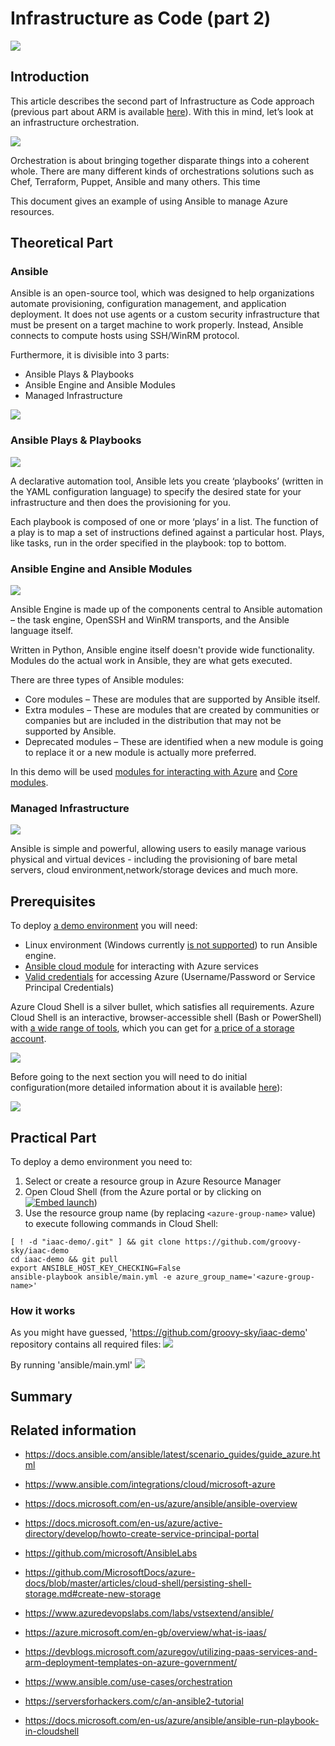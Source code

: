 # Infrastructure as Code (part 2)
![](/images/iac/logo_transparent.png)

## Introduction

This article describes the second part of Infrastructure as Code approach (previous part about ARM is available [here](/iac-00/README.md)). With this in mind, let’s look at an infrastructure orchestration.

![](/images/iac/cloud_journey_01.png)

Orchestration is about bringing together disparate things into a coherent whole. There are many different kinds of orchestrations solutions such as Chef, Terraform, Puppet, Ansible and many others. This time 

This document gives an example of using Ansible to manage Azure resources. 

## Theoretical Part

### Ansible

Ansible is an open-source tool, which was designed to help organizations automate provisioning, configuration management, and application deployment. It does not use agents or a custom security infrastructure that must be present on a target machine to work properly. Instead, Ansible connects to compute hosts using SSH/WinRM protocol. 

Furthermore, it is divisible into 3 parts:

* Ansible Plays & Playbooks
* Ansible Engine and Ansible Modules
* Managed Infrastructure

![](/images/iac/ansible_main_parts.png)

### Ansible Plays & Playbooks

![](/images/iac/ansible_playbook.png)

A declarative automation tool, Ansible lets you create ‘playbooks’ (written in the YAML configuration language) to specify the desired state for your infrastructure and then does the provisioning for you.

Each playbook is composed of one or more ‘plays’ in a list. The function of a play is to map a set of instructions defined against a particular host. Plays, like tasks, run in the order specified in the playbook: top to bottom.


### Ansible Engine and Ansible Modules

![](/images/iac/ansible_engine.png)

Ansible Engine is made up of the components central to Ansible automation – the task engine, OpenSSH and WinRM transports, and the Ansible language itself. 

Written in Python, Ansible engine itself doesn't provide wide functionality. Modules do the actual work in Ansible, they are what gets executed.

There are three types of Ansible modules:

* Core modules – These are modules that are supported by Ansible itself.
* Extra modules – These are modules that are created by communities or companies but are included in the distribution that may not be supported by Ansible.
* Deprecated modules – These are identified when a new module is going to replace it or a new module is actually more preferred.

In this demo will be used [modules for interacting with Azure](https://docs.ansible.com/ansible/latest/modules/list_of_cloud_modules.html#azure) and [Core modules](https://docs.ansible.com/ansible/latest/modules/core_maintained.html). 

### Managed Infrastructure

![](/images/iac/ansible_infra.png)

Ansible is simple and powerful, allowing users to easily manage various physical and virtual devices - including the provisioning of bare metal servers, cloud environment,network/storage devices and much more.

## Prerequisites

To deploy [a demo environment]() you will need:
* Linux environment (Windows currently [is not supported](https://docs.ansible.com/ansible/latest/user_guide/windows_faq.html#can-ansible-run-on-windows)) to run Ansible engine. 
* [Ansible cloud module](https://docs.ansible.com/ansible/latest/modules/list_of_cloud_modules.html#azure) for interacting with Azure services
* [Valid credentials](https://docs.ansible.com/ansible/latest/scenario_guides/guide_azure.html#authenticating-with-azure) for accessing Azure (Username/Password or Service Principal Credentials)

Azure Cloud Shell is a silver bullet, which satisfies all requirements. Azure Cloud Shell is an interactive, browser-accessible shell (Bash or PowerShell) with [a wide range of tools](https://docs.microsoft.com/en-us/azure/cloud-shell/features#deep-integration-with-open-source-tooling), which you can get for [a price of a storage account](https://docs.microsoft.com/en-us/azure/cloud-shell/overview#pricing).

![](/images/iac/az_cloud_shell.png) 

Before going to the next section you will need to do initial configuration(more detailed information about it is available [here](https://github.com/MicrosoftDocs/azure-docs/blob/master/articles/cloud-shell/persisting-shell-storage.md#create-new-storage)):

![](/images/iac/azure_cli_init.png)

## Practical Part

To deploy a demo environment you need to:
1. Select or create a resource group in Azure Resource Manager
2. Open Cloud Shell (from the Azure portal or by clicking on [![Embed launch](https://shell.azure.com/images/launchcloudshell.png "Launch Azure Cloud Shell")](https://shell.azure.com))
3. Use the resource group name (by replacing ```<azure-group-name>``` value) to execute following commands in Cloud Shell:

```
[ ! -d "iaac-demo/.git" ] && git clone https://github.com/groovy-sky/iaac-demo
cd iaac-demo && git pull
export ANSIBLE_HOST_KEY_CHECKING=False
ansible-playbook ansible/main.yml -e azure_group_name='<azure-group-name>'
```

### How it works

As you might have guessed, 'https://github.com/groovy-sky/iaac-demo' repository contains all required files:
![](/images/iac/iac_repo_info.png)

By running 'ansible/main.yml' 
![](/images/iac/iac_ansible_structure.png)





## Summary

## Related information

* https://docs.ansible.com/ansible/latest/scenario_guides/guide_azure.html

* https://www.ansible.com/integrations/cloud/microsoft-azure

* https://docs.microsoft.com/en-us/azure/ansible/ansible-overview

* https://docs.microsoft.com/en-us/azure/active-directory/develop/howto-create-service-principal-portal

* https://github.com/microsoft/AnsibleLabs

* https://github.com/MicrosoftDocs/azure-docs/blob/master/articles/cloud-shell/persisting-shell-storage.md#create-new-storage

* https://www.azuredevopslabs.com/labs/vstsextend/ansible/

* https://azure.microsoft.com/en-gb/overview/what-is-iaas/

* https://devblogs.microsoft.com/azuregov/utilizing-paas-services-and-arm-deployment-templates-on-azure-government/

* https://www.ansible.com/use-cases/orchestration

* https://serversforhackers.com/c/an-ansible2-tutorial

* https://docs.microsoft.com/en-us/azure/ansible/ansible-run-playbook-in-cloudshell